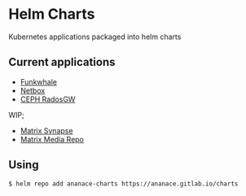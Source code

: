 Helm Charts
===========

Kubernetes applications packaged into helm charts

Current applications
--------------------

- [Funkwhale](charts/funkwhale)
- [Netbox](charts/netbox)
- [CEPH RadosGW](charts/radosgw)

WIP;
- [Matrix Synapse](charts/matrix-synapse)
- [Matrix Media Repo](charts/matrix-media-repo)

Using
-----

`$ helm repo add ananace-charts https://ananace.gitlab.io/charts`

